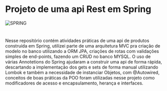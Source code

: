 # Projeto de uma api Rest em Spring
<img aling='center' alt= 'SPRING' src='https://img.shields.io/badge/Spring-6DB33F?style=for-the-badge&logo=spring&logoColor=white'/>

#

Nesse repositório contém atividades práticas de uma api de produtos construída em Spring, 
utilizei parte de uma arquitetura MVC pra criação de modelo no banco utilizando a ORM JPA,
criações de rotas com validações simples de end-points, fazendo um CRUD no banco MYSQL.
O uso de várias Annotetions do Spring ajudaram a construir uma api de forma rápida,
descartando a implementação dos gets e sets de forma manual utilizando Lombok e também 
a necessidade de instanciar Objetos, com @Autowired, conceitos de boas práticas da POO 
foram utilizadas nesse projeto como modificadores de acesso e encapsulamento, herança e interfaces.
